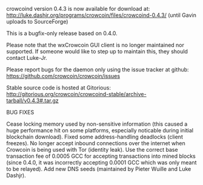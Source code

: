 crowcoind version 0.4.3 is now available for download at:
http://luke.dashjr.org/programs/crowcoin/files/crowcoind-0.4.3/ (until Gavin uploads to SourceForge)

This is a bugfix-only release based on 0.4.0.

Please note that the wxCrowcoin GUI client is no longer maintained nor supported. If someone would like to step up to maintain this, they should contact Luke-Jr.

Please report bugs for the daemon only using the issue tracker at github:
https://github.com/crowcoin/crowcoin/issues

Stable source code is hosted at Gitorious:
http://gitorious.org/crowcoin/crowcoind-stable/archive-tarball/v0.4.3#.tar.gz

BUG FIXES

Cease locking memory used by non-sensitive information (this caused a huge performance hit on some platforms, especially noticable during initial blockchain download).
Fixed some address-handling deadlocks (client freezes).
No longer accept inbound connections over the internet when Crowcoin is being used with Tor (identity leak).
Use the correct base transaction fee of 0.0005 GCC for accepting transactions into mined blocks (since 0.4.0, it was incorrectly accepting 0.0001 GCC which was only meant to be relayed).
Add new DNS seeds (maintained by Pieter Wuille and Luke Dashjr).

